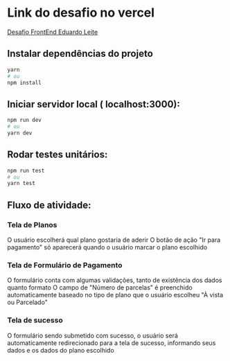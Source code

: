 # Link do desafio no vercel
[Desafio FrontEnd Eduardo Leite](https://desafioeduardoleite.vercel.app/)

## Instalar dependências do projeto
```bash
yarn
# ou 
npm install
```
## Iniciar servidor local ( localhost:3000):

```bash
npm run dev
# ou
yarn dev
```

## Rodar testes unitários:

```bash
npm run test
# ou
yarn test
```

## Fluxo de atividade:
### Tela de Planos
O usuário escolherá qual plano gostaria de aderir
O botão de ação "Ir para pagamento" só aparecerá quando o usuário marcar o plano escolhido

### Tela de Formulário de Pagamento
O formulário conta com algumas validações, tanto de existência dos dados quanto formato
O campo de "Número de parcelas" é preenchido automaticamente baseado no tipo de plano que o usuário escolheu "À vista ou Parcelado"

### Tela de sucesso
O formulário sendo submetido com sucesso, o usuário será automaticamente redirecionado para a tela de sucesso, informando seus dados e os dados do plano escolhido
